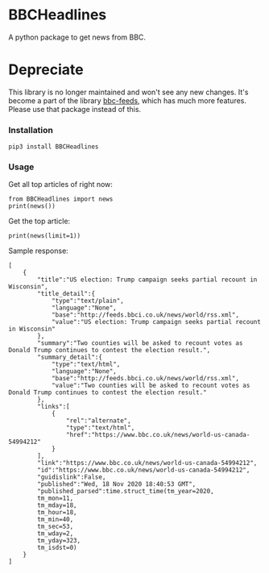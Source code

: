 # BBCHeadlines
A python package to get news from BBC.

# Depreciate
This library is no longer maintained and won't see any new changes. It's become a part of the library [bbc-feeds](https://github.com/gadhagod/bbc-feeds), which has much more features. Please use that package instead of this.

### Installation

    pip3 install BBCHeadlines

### Usage
Get all top articles of right now:

    from BBCHeadlines import news
    print(news())

Get the top article:

    print(news(limit=1))

Sample response:

    [
        {
            "title":"US election: Trump campaign seeks partial recount in Wisconsin",
            "title_detail":{
                "type":"text/plain",
                "language":"None",
                "base":"http://feeds.bbci.co.uk/news/world/rss.xml",
                "value":"US election: Trump campaign seeks partial recount in Wisconsin"
            },
            "summary":"Two counties will be asked to recount votes as Donald Trump continues to contest the election result.",
            "summary_detail":{
                "type":"text/html",
                "language":"None",
                "base":"http://feeds.bbci.co.uk/news/world/rss.xml",
                "value":"Two counties will be asked to recount votes as Donald Trump continues to contest the election result."
            },
            "links":[
                {
                    "rel":"alternate",
                    "type":"text/html",
                    "href":"https://www.bbc.co.uk/news/world-us-canada-54994212"
                }
            ],
            "link":"https://www.bbc.co.uk/news/world-us-canada-54994212",
            "id":"https://www.bbc.co.uk/news/world-us-canada-54994212",
            "guidislink":False,
            "published":"Wed, 18 Nov 2020 18:40:53 GMT",
            "published_parsed":time.struct_time(tm_year=2020,
            tm_mon=11,
            tm_mday=18,
            tm_hour=18,
            tm_min=40,
            tm_sec=53,
            tm_wday=2,
            tm_yday=323,
            tm_isdst=0)
        }
    ]
